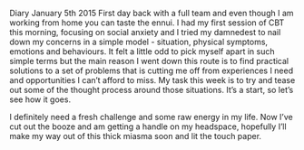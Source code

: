 Diary
January 5th 2015
First day back with a full team and even though I am working from home you can taste the ennui. I had my first session of CBT this morning, focusing on social anxiety and I tried my damnedest to nail down my concerns in a simple model - situation, physical symptoms, emotions and behaviours. It felt a little odd to pick myself apart in such simple terms but the main reason I went down this route is to find practical solutions to a set of problems that is cutting me off from experiences I need and opportunities I can’t afford to miss. My task this week is to try and tease out some of the thought process around those situations. It’s a start, so let’s see how it goes.

I definitely need a fresh challenge and some raw energy in my life. Now I’ve cut out the booze and am getting a handle on my headspace, hopefully I’ll make my way out of this thick miasma soon and lit the touch paper.
